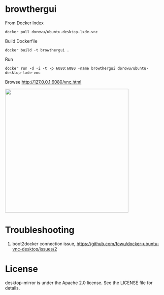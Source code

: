 browthergui
=========================

From Docker Index
```
docker pull dorowu/ubuntu-desktop-lxde-vnc
```

Build Dockerfile
```
docker build -t browthergui .
```

Run
```
docker run -d -i -t -p 6080:6080 -name browthergui dorowu/ubuntu-desktop-lxde-vnc
```

Browse http://127.0.0.1:6080/vnc.html

<img src="https://raw.github.com/fcwu/docker-ubuntu-vnc-desktop/master/screenshots/lxde.png" width=400/>


Troubleshooting
==================

1. boot2docker connection issue, https://github.com/fcwu/docker-ubuntu-vnc-desktop/issues/2


License
==================

desktop-mirror is under the Apache 2.0 license. See the LICENSE file for details.
